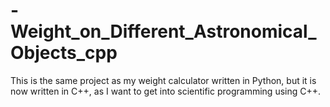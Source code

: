 # -Weight_on_Different_Astronomical_Objects_cpp
This is the same project as my weight calculator written in Python, but it is now written in C++, as I want to get into scientific programming using C++.
